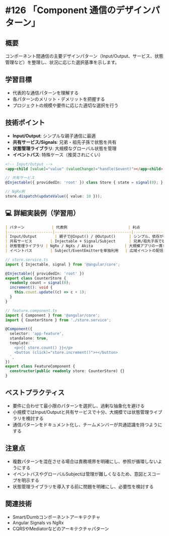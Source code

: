 # #126 「Component 通信のデザインパターン」

## 概要
コンポーネント間通信の主要デザインパターン（Input/Output、サービス、状態管理など）を整理し、状況に応じた選択基準を示します。

## 学習目標
- 代表的な通信パターンを理解する
- 各パターンのメリット・デメリットを把握する
- プロジェクトの規模や要件に応じた適切な選択を行う

## 技術ポイント
- **Input/Output**: シンプルな親子通信に最適
- **共有サービス/Signals**: 兄弟・祖先子孫で状態を共有
- **状態管理ライブラリ**: 大規模なグローバル状態を管理
- **イベントバス**: 特殊ケース（推奨されにくい）

```html
<!-- Input/Output -->
<app-child [value]="value" (valueChange)="handle($event)"></app-child>
```

```typescript
// 共有サービス
@Injectable({ providedIn: 'root' }) class Store { state = signal(0); }
```

```typescript
// NgRx例
store.dispatch(updateValue({ value: 10 }));
```

## 💻 詳細実装例（学習用）
```markdown
| パターン            | 代表例                           | 利点                                   | 注意点                                  |
|--------------------|----------------------------------|----------------------------------------|------------------------------------------|
| Input/Output        | 親子で@Input() / @Output()      | シンプル、依存が明確                   | 深い階層ではドリリングが発生            |
| 共有サービス        | Injectable + Signal/Subject      | 兄弟/祖先子孫で状態を共有              | スコープ管理が必要                      |
| 状態管理ライブラリ | NgRx / NgXs / Akita              | 大規模アプリの一貫した状態管理         | 初期コストが高い、ボイラープレート増   |
| イベントバス        | Subject/EventEmitterを単独利用   | 広域イベントの配信                     | 構造が不透明になりやすく推奨されない   |
```

```typescript
// store.service.ts
import { Injectable, signal } from '@angular/core';

@Injectable({ providedIn: 'root' })
export class CounterStore {
  readonly count = signal(0);
  increment(): void {
    this.count.update((c) => c + 1);
  }
}
```

```typescript
// feature.component.ts
import { Component } from '@angular/core';
import { CounterStore } from './store.service';

@Component({
  selector: 'app-feature',
  standalone: true,
  template: `
    <p>{{ store.count() }}</p>
    <button (click)="store.increment()">+</button>
  `,
})
export class FeatureComponent {
  constructor(public readonly store: CounterStore) {}
}
```

## ベストプラクティス
- 要件に合わせて最小限のパターンを選択し、過剰な抽象化を避ける
- 小規模ではInput/Outputと共有サービスで十分、大規模では状態管理ライブラリを検討する
- 通信パターンをドキュメント化し、チームメンバーが共通認識を持つようにする

## 注意点
- 複数パターンを混在させる場合は責務境界を明確にし、参照が循環しないようにする
- イベントバスやグローバルSubjectは管理が難しくなるため、意図とスコープを明示する
- 状態管理ライブラリを導入する前に問題を明確にし、必要性を検討する

## 関連技術
- Smart/Dumbコンポーネントアーキテクチャ
- Angular Signals vs NgRx
- CQRSやMediatorなどのアーキテクチャパターン
